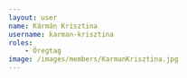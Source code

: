 ```yaml
---
layout: user
name: Kármán Krisztina
username: karman-krisztina
roles:
    - Öregtag
image: /images/members/KarmanKrisztina.jpg
---
```

